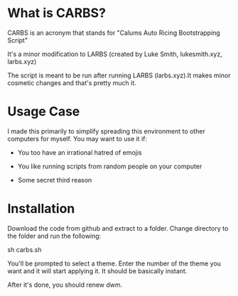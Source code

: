 # What is CARBS?

CARBS is an acronym that stands for "Calums Auto Ricing Bootstrapping Script"

It's a minor modification to LARBS (created by Luke Smith, lukesmith.xyz, larbs.xyz)

The script is meant to be run after running LARBS (larbs.xyz).It makes minor cosmetic changes and that's pretty much it.

# Usage Case

I made this primarily to simplify spreading this environment to other computers for myself. You may want to use it if:

- You too have an irrational hatred of emojis

- You like running scripts from random people on your computer

- Some secret third reason

# Installation

Download the code from github and extract to a folder. Change directory to the folder and run the following:

sh carbs.sh

You'll be prompted to select a theme. Enter the number of the theme you want and it will start applying it.
It should be basically instant.

After it's done, you should renew dwm.

